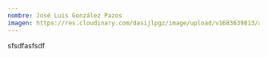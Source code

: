 ```yaml
---
nombre: José Luis González Pazos
imagen: https://res.cloudinary.com/dasijlpgz/image/upload/v1683639813/artistas/Jos%C3%A9%20Luis%20Gonz%C3%A1lez%20Pazos/foto_manos_2.jpg
---
```

s﻿fsdfasfsdf